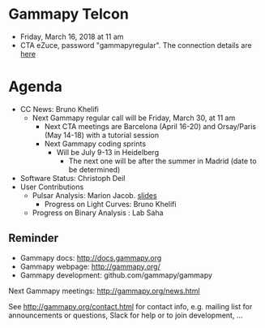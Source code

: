 # Gammapy Telcon

* Friday, March 16, 2018 at 11 am
* CTA eZuce, password "gammapyregular".  The connection details are [here](ConnectionDetails.txt)

# Agenda

* CC News: Bruno Khelifi
  * Next Gammapy regular call will be Friday, March 30, at 11 am
	* Next CTA meetings are Barcelona (April 16-20) and Orsay/Paris (May 14-18) with a tutorial session
	* Next Gammapy coding sprints
	  * Will be July 9-13 in Heidelberg
		* The next one will be after the summer in Madrid (date to be determined)
* Software Status: Christoph Deil
* User Contributions
  * Pulsar Analysis: Marion Jacob.  [slides](gammapy_pulsar.pdf)
	* Progress on Light Curves: Bruno Khelifi
  * Progress on Binary Analysis : Lab Saha


## Reminder

* Gammapy docs: http://docs.gammapy.org
* Gammapy webpage: http://gammapy.org/
* Gammapy development: github.com/gammapy/gammapy

Next Gammapy meetings: http://gammapy.org/news.html

See http://gammapy.org/contact.html for contact info, e.g. mailing list
for announcements or questions, Slack for help or to join development, ...
